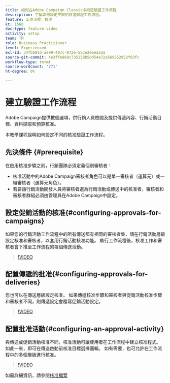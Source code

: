 ```yaml
---
title: 如何在Adobe Campaign Classic中設定驗證工作流程
description: 了解如何設定不同的核准驗證工作流程。
feature: 工作流程，核准
kt: 1566
doc-type: feature video
activity: setup
team: TM
role: Business Practitioner
level: Experienced
exl-id: 34fbb91d-ae99-497c-872e-55ce2e6ea2aa
source-git-commit: 4e3ffe869c735138b50d54a72a569552952f03fc
workflow-type: tm+mt
source-wordcount: '271'
ht-degree: 0%

---
```



# 建立驗證工作流程

Adobe Campaign提供數個選項，供行銷人員檢閱及提供傳遞內容、行銷活動目標、資料擷取和預算核准。

本教學課程說明如何設定不同的核准驗證工作流程。

## 先決條件 {#prerequisite}

在啟用核准步驟之前，行銷團隊必須定義個別審核者：

* 核准活動中的Adobe Campaign審核者角色可以是單一審核者（運算元）或一組審核者（運算元角色）。
* 若要讓行銷活動開發人員將審核者選為行銷活動或傳送中的核准者，審核者和審核者群組必須由管理員在Adobe Campaign中設定。

## 設定促銷活動的核准{#configuring-approvals-for-campaigns}

如果您的行銷活動工作流程中的所有傳送都有相同的審核者集，請在行銷活動層級設定核准和審核者，以套用行銷活動核准功能。 執行工作流程後，核准工作和審核者會下推至工作流程的每個傳送活動。

>[!VIDEO](https://video.tv.adobe.com/v/25175?quality=12)

## 配置傳遞的批准{#configuring-approvals-for-deliveries}

您也可以在傳送層級設定核准。 如果傳遞核准步驟和審核者與促銷活動核准步驟和審核者不同，則傳遞設定會覆寫促銷活動設定。

>[!VIDEO](https://video.tv.adobe.com/v/25176?quality=12)

## 配置批准活動{#configuring-an-approval-activity}

與傳送或促銷活動核准不同，核准活動可讓使用者在工作流程中建立核准程式。 如此一來，即可在傳送啟動前核准目標選擇邏輯。 如有需要，也可允許在工作流程中的多個層級進行核准。

>[!VIDEO](https://video.tv.adobe.com/v/25174?quality=12)

如需詳細資訊，請參閱[核准檔案](https://experienceleague.adobe.com/docs/campaign-classic/using/automating-with-workflows/flow-control-activities/approval.html)
